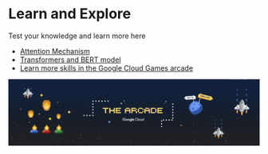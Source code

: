 # Learn and Explore

Test your knowledge and learn more here

- [Attention Mechanism](https://www.cloudskillsboost.google/course_templates/537)
- [Transformers and BERT model](https://www.cloudskillsboost.google/course_templates/538)
- [Learn more skills in the Google Cloud Games arcade](https://go.cloudskillsboost.google/arcade)
 <img src="https://github.com/ashleysally00/transformers-and-attention/blob/main/arcade-google.png" alt="Google Cloud Games Arcade" width="700">








